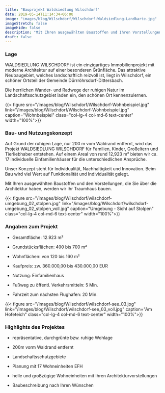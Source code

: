 ```yaml
---
title: "Bauprojekt Waldsiedlung Wilschdorf"
date: 2019-05-14T11:14:34+06:00
image: "images/blog/Wilschdorf/Wilschdorf-Waldsiedlung-Landkarte.jpg"
imageStretch: false
imageHide: false
description: "Mit Ihren ausgewählten Baustoffen und Ihren Vorstellungen zur Architektur, werden wir Ihr Traumhaus in Dürrröhrsdorf-Dittersbach bauen."
draft: false
---
```


### Lage

WALDSIEDLUNG WILSCHDORF ist ein einzigartiges Immobilienprojekt mit moderne Architektur auf einer besonderen Grünfläche. Das attraktive Neubaugebiet, welches landschaftlich reizvoll ist, liegt in Wilschdorf, ein schöner Ortsteil der Gemeinde Dürrröhrsdorf-Dittersbach.

Die herrlichen Wander- und Radwege der ruhigen Natur im Landschaftsschutzgebiet laden ein, den schönen Ort kennenzulernen.
<div class="clearfix"></div>
<div class="row">
{{< figure src="/images/blog/Wilschdorf/Wilschdorf-Wohnbeispiel.jpg" link="/images/blog/Wilschdorf/Wilschdorf-Wohnbeispiel.jpg" caption="Wohnbeispiel" class="col-lg-4 col-md-6 text-center" width="100%">}}
<div class="col-lg-8 col-md-6 mb-3">

### Bau- und Nutzungs&shy;konzept

Auf Grund der ruhigen Lage, nur 200 m vom Waldrand entfernt, wird das Projekt WALDSIEDLUNG WILSCHDORF für Familien, Kinder, Großeltern und Tierliebhaber entstehen. Auf einem Areal von rund 12,923 m² bieten wir ca. 17 individuelle Einfamilienhäuser für die unterschiedlichen Ansprüche.

Unser Konzept steht für Individualität, Nachhaltigkeit und Innovation. Beim Bau wird viel Wert auf Funktionalität und Individualität gelegt.

Mit Ihren ausgewählten Baustoffen und den Vorstellungen, die Sie über die Architektur haben, werden wir Ihr Traumhaus bauen.

</div>
</div>
<div class="row">
{{< figure src="/images/blog/Wilschdorf/wilschdorf-umgebung_02_stolpen.jpg" link="/images/blog/Wilschdorf/wilschdorf-umgebung_02_stolpen_voll.jpg" caption="Umgebung - Sicht auf Stolpen" class="col-lg-4 col-md-6 text-center" width="100%">}}
<div class="col-lg-8 col-md-6 mb-3">

### Angaben zum Projekt

- Gesamtfläche: 12.923 m²

- Grundstücksflächen: 400 bis 700 m²

- Wohnflächen: von 120 bis 160 m²

- Kaufpreis: zw. 360.000,00 bis 430.000,00 EUR

- Nutzung: Einfamilienhaus

- Fußweg zu öffentl. Verkehrsmitteln: 5 Min.

- Fahrzeit zum nächsten Flughafen: 20 Min.

</div>
</div>
<div class="row">
{{< figure src="/images/blog/Wilschdorf/wilschdorf-see_03.jpg" link="/images/blog/Wilschdorf/wilschdorf-see_03_voll.jpg" caption="Am Hofeteich" class="col-lg-4 col-md-6 text-center" width="100%">}}
<div class="col-lg-8 col-md-6 mb-3">

### Highlights des Projektes

- repräsentative, durchgrünte bzw. ruhige Wohlage

- 200m vorm Waldrand entfernt

- Landschaftsschutzgebiete

- Planung mit 17 Wohneinheiten EFH

- helle und großzügige Wohneinheiten mit Ihren Architekturvorstellungen

- Baubeschreibung nach Ihren Wünschen

</div>
</div>
